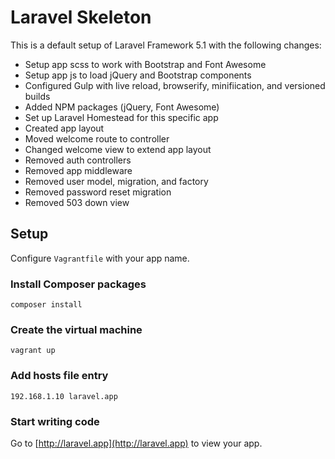 # Laravel Skeleton

This is a default setup of Laravel Framework 5.1 with the following changes:

* Setup app scss to work with Bootstrap and Font Awesome
* Setup app js to load jQuery and Bootstrap components
* Configured Gulp with live reload, browserify, minifiication, and versioned builds
* Added NPM packages (jQuery, Font Awesome)
* Set up Laravel Homestead for this specific app
* Created app layout
* Moved welcome route to controller
* Changed welcome view to extend app layout
* Removed auth controllers
* Removed app middleware
* Removed user model, migration, and factory
* Removed password reset migration
* Removed 503 down view

## Setup

Configure `Vagrantfile` with your app name.

### Install Composer packages

```
composer install
```

### Create the virtual machine

```
vagrant up
```

### Add hosts file entry

```
192.168.1.10 laravel.app
```

### Start writing code

Go to [http://laravel.app](http://laravel.app) to view your app.
